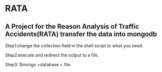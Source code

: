 # RATA
A Project for the Reason Analysis of Traffic Accidents(RATA)
transfer the data into mongodb
-------------------------------
Step1:change the collection field in the shell script to what you need. 

Step2:execute and redirect the output to a file.

Step3:
$mongo +database < file. 
